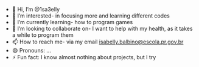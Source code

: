 - 👋 Hi, I’m @1sa3elly
- 👀 I’m interested- in focusing more and learning different codes
- 🌱 I’m currently learning- how to program games
- 💞️ I’m looking to collaborate on- I want to help with my health, as it takes a while to program them
- 📫 How to reach me- via my email isabelly.balbino@escola.pr.gov.br
- 😄 Pronouns: ...
- ⚡ Fun fact: I know almost nothing about projects, but I try
